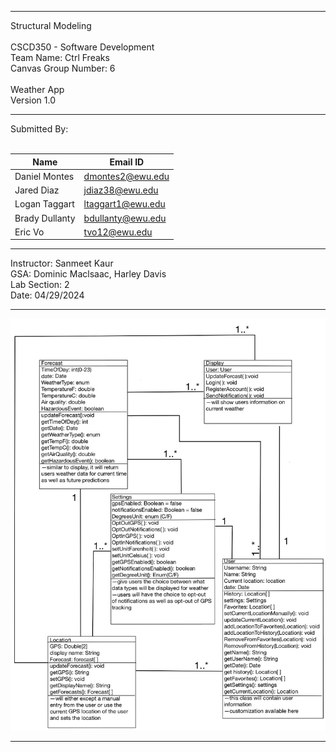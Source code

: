 <hr/> 
Structural Modeling <br/><br/>
CSCD350 - Software Development <br>
Team Name: Ctrl Freaks <br/>
Canvas Group Number: 6
<br/><br/>
Weather App
<br/>
Version 1.0
<br/> <hr/> 
Submitted By: <br><br>

| Name           	| Email ID          	|
|----------------	|-------------------	|
| Daniel Montes  	| dmontes2@ewu.edu  	|
| Jared Diaz     	| jdiaz38@ewu.edu   	|
| Logan Taggart  	| ltaggart1@ewu.edu 	|
| Brady Dullanty 	| bdullanty@ewu.edu 	|
| Eric Vo        	| tvo12@ewu.edu     	|
<hr/>

Instructor:	Sanmeet Kaur <br/>
GSA: Dominic Maclsaac, Harley Davis <br/>
Lab Section:	2 <br/>
Date: 04/29/2024 <br/> <hr/>

![](https://github.com/Sanmeet-EWU/github-teams-project-bid-ctrl-freaks/blob/main/structural-modeling/classesDiagram.jpg)

<hr/>
